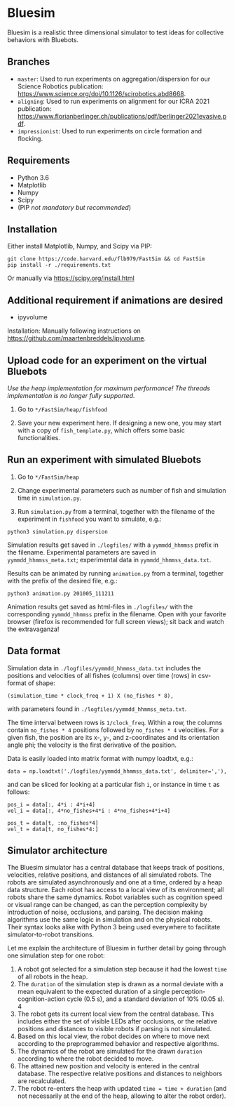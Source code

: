 # Bluesim

Bluesim is a realistic three dimensional simulator to test ideas for collective behaviors with Bluebots.

## Branches
- `master`: Used to run experiments on aggregation/dispersion for our Science Robotics publication: https://www.science.org/doi/10.1126/scirobotics.abd8668. 
- `aligning`: Used to run experiments on alignment for our ICRA 2021 publication: https://www.florianberlinger.ch/publications/pdf/berlinger2021evasive.pdf.
- `impressionist`: Used to run experiments on circle formation and flocking.

## Requirements

- Python 3.6
- Matplotlib
- Numpy
- Scipy
- (PIP _not mandatory but recommended_)

## Installation

Either install Matplotlib, Numpy, and Scipy via PIP:

```
git clone https://code.harvard.edu/flb979/FastSim && cd FastSim
pip install -r ./requirements.txt
```

Or manually via https://scipy.org/install.html

## Additional requirement if animations are desired

- ipyvolume

Installation: Manually following instructions on https://github.com/maartenbreddels/ipyvolume.

## Upload code for an experiment on the virtual Bluebots

*Use the heap implementation for maximum performance! The threads implementation is no longer fully supported.*

1. Go to `*/FastSim/heap/fishfood`

2. Save your new experiment here. If designing a new one, you may start with a copy of `fish_template.py`, which offers some basic functionalities.

## Run an experiment with simulated Bluebots

1. Go to `*/FastSim/heap`

2. Change experimental parameters such as number of fish and simulation time in `simulation.py`.

3. Run `simulation.py` from a terminal, together with the filename of the experiment in `fishfood` you want to simulate, e.g.:

```
python3 simulation.py dispersion
```

Simulation results get saved in `./logfiles/` with a `yymmdd_hhmmss` prefix in the filename. Experimental parameters are saved in `yymmdd_hhmmss_meta.txt`; experimental data in `yymmdd_hhmmss_data.txt`.

Results can be animated by running `animation.py` from a terminal, together with the prefix of the desired file, e.g.:

```
python3 animation.py 201005_111211
```

Animation results get saved as html-files in `./logfiles/` with the corresponding `yymmdd_hhmmss` prefix in the filename. Open with your favorite browser (firefox is recommended for full screen views); sit back and watch the extravaganza!

## Data format
Simulation data in `./logfiles/yymmdd_hhmmss_data.txt` includes the positions and velocities of all fishes (columns) over time (rows) in csv-format of shape:

```
(simulation_time * clock_freq + 1) X (no_fishes * 8),
```

with parameters found in `./logfiles/yymmdd_hhmmss_meta.txt`.

The time interval between rows is `1/clock_freq`. Within a row, the columns contain `no_fishes * 4` positions followed by `no_fishes * 4` velocities. For a given fish, the position are its x-, y-, and z-coordinates and its orientation angle phi; the velocity is the first derivative of the position.

Data is easily loaded into matrix format with numpy loadtxt, e.g.:

```
data = np.loadtxt('./logfiles/yymmdd_hhmmss_data.txt', delimiter=','),
```

and can be sliced for looking at a particular fish `i`, or instance in time `t` as follows:

```
pos_i = data[:, 4*i : 4*i+4]
vel_i = data[:, 4*no_fishes+4*i : 4*no_fishes+4*i+4]

pos_t = data[t, :no_fishes*4]
vel_t = data[t, no_fishes*4:]
```

## Simulator architecture

The Bluesim simulator has a central database that keeps track of positions, velocities, relative positions, and distances of all simulated robots. The robots are simulated asynchronously and one at a time, ordered by a heap data structure. Each robot has access to a local view of its environment; all robots share the same dynamics. Robot variables such as cognition speed or visual range can be changed, as can the perception complexity by introduction of noise, occlusions, and parsing. The decision making algorithms use the same logic in simulation and on the physical robots. Their syntax looks alike with Python 3 being used everywhere to facilitate simulator-to-robot transitions.

Let me explain the architecture of Bluesim in further detail by going through one simulation step for
one robot:
1. A robot got selected for a simulation step because it had the lowest `time` of all robots in the
heap.
2. The `duration` of the simulation step is drawn as a normal deviate with a mean equivalent
to the expected duration of a single perception-cognition-action cycle (0.5 s), and a standard
deviation of 10% (0.05 s).
4
3. The robot gets its current local view from the central database. This includes either the set of
visible LEDs after occlusions, or the relative positions and distances to visible robots if parsing
is not simulated.
4. Based on this local view, the robot decides on where to move next according to the preprogrammed
behavior and respective algorithms.
5. The dynamics of the robot are simulated for the drawn `duration` according to where the robot
decided to move.
6. The attained new position and velocity is entered in the central database. The respective relative
positions and distances to neighbors are recalculated.
7. The robot re-enters the heap with updated `time = time + duration` (and not necessarily
at the end of the heap, allowing to alter the robot order).
